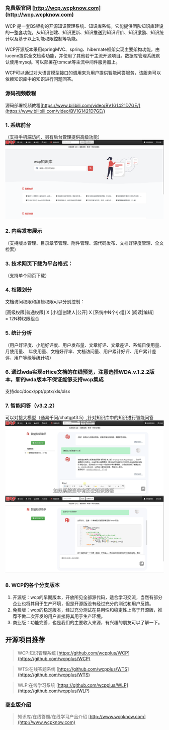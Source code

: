 ### 免费版官网 [http://wcp.wcpknow.com](http://wcp.wcpknow.com)

   WCP 是一套BS架构的开源知识管理系统、知识库系统。它能提供团队知识库建设的一整套功能，从知识创建、知识更新、知识推送到知识评价、知识激励、知识统计以及基于以上功能权限控制等功能。

   WCP开源版本采用springMVC、spring、hibernate框架实现主要架构功能，由lucene提供全文检索功能，并使用了其他若干主流开源项目。数据库管理系统默认使用mysql。可以部署在tomcat等主流中间件服务器上。

   WCP可以通过对大语言模型接口的调用来为用户提供智能问答服务，该服务可以依赖知识库中的知识进行问题回答。    
   
### 源码视频教程

源码部署视频教程[https://www.bilibili.com/video/BV1G1421D7GE/](https://www.bilibili.com/video/BV1G1421D7GE/)



### 1.        系统前台

（支持手机端访问、另有后台管理提供高级功能）
![输入图片说明](readme/imgs/%E6%96%B0%E9%A6%96%E9%A1%B5.png)

### 2.        内容发布展示

（支持版本管理、目录章节管理、附件管理、源代码发布、文档好评度管理、全文检索）


### 3.        技术网页下载为平台格式：

（支持单个网页下载）


### 4.        权限划分

文档访问权限和编辑权限可以分别控制：

 [高级权限|普通权限]  X  [小组|创建人|公开]  X  [系统中N个小组]  X  [阅读|编辑]  
 = 12N种权限组合


### 5.        统计分析

（用户好评度、小组好评度、用户发布量、文章好评、文章差评、系统日使用量、月使用量、
年使用量、文档好评率、文档访问量、用户累计好评、用户累计差评、用户等级等统计项）

### 6.       通过wda实现office文档的在线预览，注意选择WDA.v.1.2.2版本，新的wda版本不保证能够支持wcp集成

支持doc/docx/ppt/pptx/xls/xlsx

### 7.        智能问答（v3.2.2）

可以对接大模型（通易千问/chatgpt3.5）,针对知识库中的知识进行智能问答
![输入图片说明](readme/imgs/AI%E6%99%BA%E8%83%BD%E5%AF%B9%E8%AF%9D.png)
![输入图片说明](readme/imgs/%E5%86%92%E6%B3%A1%E6%8E%92%E5%BA%8F.png)

### 8.        WCP的各个分支版本

1. 开源版：wcp的早期版本，开放所见全部源代码，适合学习交流，当然有部分企业也将其用于生产环境，但是开源版没有经过充分的测试和用户反馈。
2. 免费版：wcp的稳定版本，经过充分测试在易用性和稳定性上高于开源版，推荐不做二次开发的用户直接将其用于生产环境。
3. 商业版：功能完善，也是我们的主要收入来源，有兴趣的朋友可以了解一下。

## 开源项目推荐
	
> WCP:知识管理系统 [https://github.com/wcpplus/WCP](https://github.com/wcpplus/WCP)

> WTS:在线答题系统 [https://github.com/wcpplus/WTS](https://github.com/wcpplus/WTS)

> WLP:在线学习系统 [https://github.com/wcpplus/WLP](https://github.com/wcpplus/WLP)

### 商业版介绍

 > 知识库/在线答題/在线学习产品介绍 [http://www.wcpknow.com](http://www.wcpknow.com)
